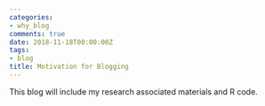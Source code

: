 ```yaml
---
categories:
- why_blog
comments: true
date: 2018-11-18T00:00:00Z
tags:
- blog
title: Motivation for Blogging
---
```

This blog will include my research associated materials and R code.
